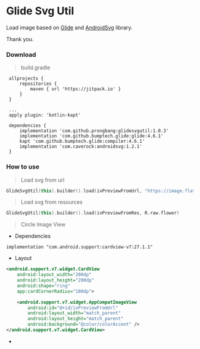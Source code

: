 # Glide Svg Util

Load image based on [Glide](https://github.com/bumptech/glide/tree/master/samples/svg/src/main/java/com/bumptech/glide/samples/svg) and [AndroidSvg](https://github.com/BigBadaboom/androidsvg) library.

Thank you.

### Download
> build.gradle
```
 allprojects {
     repositories {
         maven { url 'https://jitpack.io' }
     }
 }
 
 ...
 apply plugin: 'kotlin-kapt'
 
 dependencies {
     implementation 'com.github.prongbang:glidesvgutil:1.0.3'
     implementation 'com.github.bumptech.glide:glide:4.6.1'
     kapt 'com.github.bumptech.glide:compiler:4.6.1'
     implementation 'com.caverock:androidsvg:1.2.1'
 }
```

### How to use
> Load svg from url
```kotlin
GlideSvgUtil(this).builder().load(ivPreviewFromUrl, "https://image.flaticon.com/icons/svg/789/789440.svg")
```

> Load svg from resources
```kotlin
GlideSvgUtil(this).builder().load(ivPreviewFromRes, R.raw.flower)
```

> Circle Image View
- Dependencies
```
implementation "com.android.support:cardview-v7:27.1.1"
```
- Layout
```xml
<android.support.v7.widget.CardView
    android:layout_width="200dp"
    android:layout_height="200dp"
    android:shape="ring"
    app:cardCornerRadius="100dp">

    <android.support.v7.widget.AppCompatImageView
        android:id="@+id/ivPreviewFromUrl"
        android:layout_width="match_parent"
        android:layout_height="match_parent"
        android:background="@color/colorAccent" />
</android.support.v7.widget.CardView>
```
- 